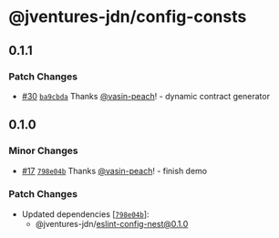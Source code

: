 # @jventures-jdn/config-consts

## 0.1.1

### Patch Changes

- [#30](https://github.com/jventures-jdn/token-generator/pull/30) [`ba9cbda`](https://github.com/jventures-jdn/token-generator/commit/ba9cbda1e0ca4d548ff013b1e3a5050830027120) Thanks [@vasin-peach](https://github.com/vasin-peach)! - dynamic contract generator

## 0.1.0

### Minor Changes

- [#17](https://github.com/jventures-jdn/token-generator/pull/17) [`798e04b`](https://github.com/jventures-jdn/token-generator/commit/798e04b9e6de8aa0422ea174ab9d7084f00765bd) Thanks [@vasin-peach](https://github.com/vasin-peach)! - finish demo

### Patch Changes

- Updated dependencies [[`798e04b`](https://github.com/jventures-jdn/token-generator/commit/798e04b9e6de8aa0422ea174ab9d7084f00765bd)]:
  - @jventures-jdn/eslint-config-nest@0.1.0
